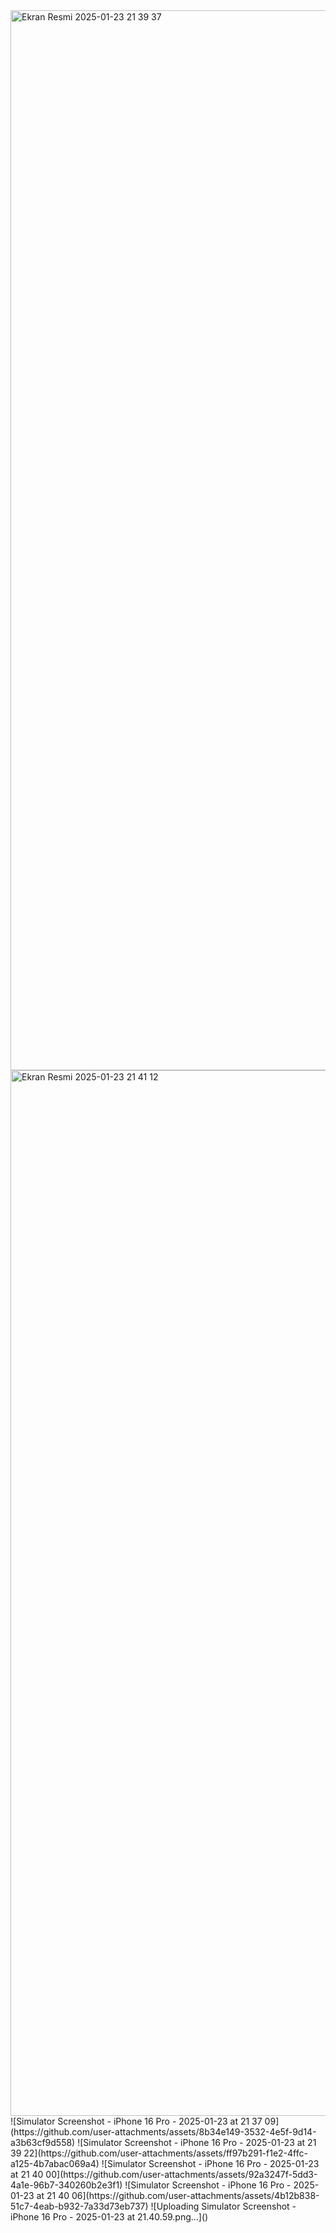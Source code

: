 <img width="1696" alt="Ekran Resmi 2025-01-23 21 39 37" src="https://github.com/user-attachments/assets/d668f55f-a966-4895-b1be-7db2e3454ef8" />
<img width="1673" alt="Ekran Resmi 2025-01-23 21 41 12" src="https://github.com/user-attachments/assets/e572d497-c112-4e8a-ba3e-d9ff38f94d6e" />
![Simulator Screenshot - iPhone 16 Pro - 2025-01-23 at 21 37 09](https://github.com/user-attachments/assets/8b34e149-3532-4e5f-9d14-a3b63cf9d558)
![Simulator Screenshot - iPhone 16 Pro - 2025-01-23 at 21 39 22](https://github.com/user-attachments/assets/ff97b291-f1e2-4ffc-a125-4b7abac069a4)
![Simulator Screenshot - iPhone 16 Pro - 2025-01-23 at 21 40 00](https://github.com/user-attachments/assets/92a3247f-5dd3-4a1e-96b7-340260b2e3f1)
![Simulator Screenshot - iPhone 16 Pro - 2025-01-23 at 21 40 06](https://github.com/user-attachments/assets/4b12b838-51c7-4eab-b932-7a33d73eb737)
![Uploading Simulator Screenshot - iPhone 16 Pro - 2025-01-23 at 21.40.59.png…]()
